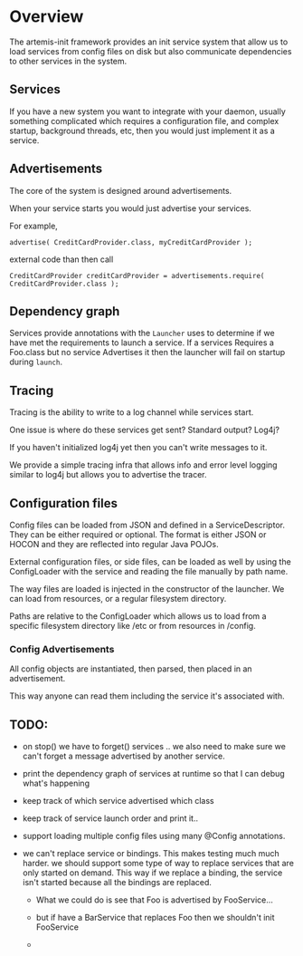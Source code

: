 # Overview

The artemis-init framework provides an init service system that allow us to load
services from config files on disk but also communicate dependencies to other 
services in the system.

## Services

If you have a new system you want to integrate with your daemon, usually something
complicated which requires a configuration file, and complex startup, background threads, etc, then you would just implement it as a service.

## Advertisements

The core of the system is designed around advertisements.

When your service starts you would just advertise your services.

For example,

```
advertise( CreditCardProvider.class, myCreditCardProvider );
```

external code than then call

```
CreditCardProvider creditCardProvider = advertisements.require( CreditCardProvider.class );
``` 

## Dependency graph

Services provide annotations with the ```Launcher``` uses to determine if we have 
met the requirements to launch a service.  If a services Requires a Foo.class 
but no service Advertises it then the launcher will fail on startup during 
```launch```.

## Tracing

Tracing is the ability to write to a log channel while services start.

One issue is where do these services get sent?  Standard output? Log4j?  

If you haven't initialized log4j yet then you can't write messages to it.

We provide a simple tracing infra that allows info and error level logging 
similar to log4j but allows you to advertise the tracer.  

## Configuration files

Config files can be loaded from JSON and defined in a ServiceDescriptor.  They 
can be either required or optional. The format is either JSON or HOCON and they 
are reflected into regular Java POJOs.

External configuration files, or side files, can be loaded as well by using the 
ConfigLoader with the service and reading the file manually by path name.

The way files are loaded is injected in the constructor of the launcher.  We 
can load from resources, or a regular filesystem directory.

Paths are relative to the ConfigLoader which allows us to load from a specific 
filesystem directory like /etc or from resources in /config.

### Config Advertisements

All config objects are instantiated, then parsed, then placed in an advertisement.

This way anyone can read them including the service it's associated with.

## TODO:

- on stop() we have to forget() services .. we also need to make sure we can't 
  forget a message advertised by another service. 
  
- print the dependency graph of services at runtime so that I can debug what's 
  happening
 
- keep track of which service advertised which class

- keep track of service launch order and print it..

- support loading multiple config files using many @Config annotations.

- we can't replace service or bindings. This makes testing much much harder.
  we should support some type of way to replace services that are only 
  started on demand. This way if we replace a binding, the service isn't started
  because all the bindings are replaced.
  
  - What we could do is see that Foo is advertised by FooService... 
   
  - but if have a BarService that replaces Foo then we shouldn't init FooService
  
  - 